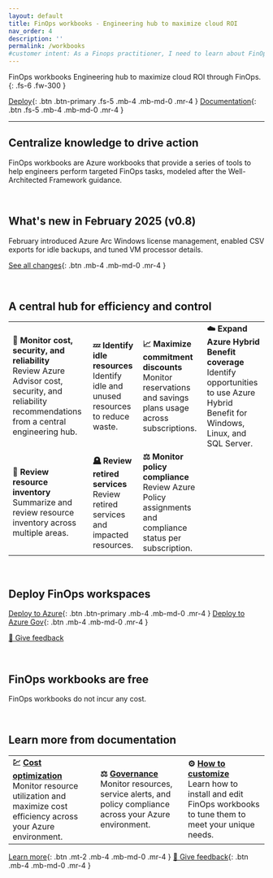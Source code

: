 ```yaml
---
layout: default
title: FinOps workbooks - Engineering hub to maximize cloud ROI
nav_order: 4
description: ''
permalink: /workbooks
#customer intent: As a Finops practitioner, I need to learn about FinOps workbooks
---
```


<span class="fs-9 d-block mb-4">FinOps workbooks</span>
Engineering hub to maximize cloud ROI through FinOps.
{: .fs-6 .fw-300 }

[Deploy](#deploy){: .btn .btn-primary .fs-5 .mb-4 .mb-md-0 .mr-4 }
[Documentation](#docs){: .btn .fs-5 .mb-4 .mb-md-0 .mr-4 }

---

<a name="overview"></a>

## Centralize knowledge to drive action

FinOps workbooks are Azure workbooks that provide a series of tools to help engineers perform targeted FinOps tasks, modeled after the Well-Architected Framework guidance.

<br>

<a name="whats-new"></a>

## What's new in February 2025 (v0.8)

February introduced Azure Arc Windows license management, enabled CSV exports for idle backups, and tuned VM processor details.

[See all changes](https://aka.ms/ftk/changes#finops-workbooks-v08){: .btn .mb-4 .mb-md-0 .mr-4 }

<br>

<a name="features"></a>

## A central hub for efficiency and control

<table border="0">
<tr>
    <td>
        <strong>🦉 Monitor cost, security, and reliability</strong><br>
        Review Azure Advisor cost, security, and reliability recommendations from a central engineering hub.
    </td>
    <td>
        <strong>💤 Identify idle resources</strong><br>
        Identify idle and unused resources to reduce waste.
    </td>
    <td>
        <strong>📈 Maximize commitment discounts</strong><br>
        Monitor reservations and savings plans usage across subscriptions.
    </td>
    <td>
        <strong>☁️ Expand Azure Hybrid Benefit coverage</strong><br>
        Identify opportunities to use Azure Hybrid Benefit for Windows, Linux, and SQL Server.
    </td>
</tr>
<tr>
    <td>
        <strong>🧮 Review resource inventory</strong><br>
        Summarize and review resource inventory across multiple areas.
    </td>
    <td>
        <strong>🪦 Review retired services</strong><br>
        Review retired services and impacted resources.
    </td>
    <td>
        <strong>⚖️ Monitor policy compliance</strong><br>
        Review Azure Policy assignments and compliance status per subscription.
    </td>
</tr>
</table>

<br>

<a name="deploy"></a>

## Deploy FinOps workspaces

[Deploy to Azure](https://portal.azure.com/#create/Microsoft.Template/uri/https%3A%2F%2Fmicrosoft.github.io%2Ffinops-toolkit%2Fdeploy%2Ffinops-workbooks-latest.json/createUIDefinitionUri/https%3A%2F%2Fmicrosoft.github.io%2Ffinops-toolkit%2Fdeploy%2Ffinops-workbooks-latest.ui.json){: .btn .btn-primary .mb-4 .mb-md-0 .mr-4 }
[Deploy to Azure Gov](https://portal.azure.us/#create/Microsoft.Template/uri/https%3A%2F%2Fmicrosoft.github.io%2Ffinops-toolkit%2Fdeploy%2Ffinops-workbooks-latest.json/createUIDefinitionUri/https%3A%2F%2Fmicrosoft.github.io%2Ffinops-toolkit%2Fdeploy%2Ffinops-workbooks-latest.ui.json){: .btn .mb-4 .mb-md-0 .mr-4 }

[💜 Give feedback](https://portal.azure.com/#view/HubsExtension/InProductFeedbackBlade/extensionName/FinOpsToolkit/cesQuestion/How%20easy%20or%20hard%20is%20it%20to%20use%20FinOps%20workbooks%3F/cvaQuestion/How%20valuable%20are%20FinOps%20workbooks%3F/surveyId/FTK0.8/bladeName/Workbooks/featureName/Marketing.Deploy)

<br>

<a name="pricing"></a>

## FinOps workbooks are free

FinOps workbooks do not incur any cost.

<br>

<a name="docs"></a>

## Learn more from documentation

<table border="0">
<tr>
    <td>
        <strong>💹 <a href="https://learn.microsoft.com/cloud-computing/finops/toolkit/workbooks/optimization">Cost optimization</a></strong><br>
        Monitor resource utilization and maximize cost efficiency across your Azure environment.
    </td>
    <td>
        <strong>⚖️ <a href="https://learn.microsoft.com/cloud-computing/finops/toolkit/workbooks/governance">Governance</a></strong><br>
        Monitor resources, service alerts, and policy compliance across your Azure environment.
    </td>
    <td>
        <strong>⚙️ <a href="https://learn.microsoft.com/cloud-computing/finops/toolkit/workbooks/customize-workbooks">How to customize</a></strong><br>
        Learn how to install and edit FinOps workbooks to tune them to meet your unique needs.
    </td>
</tr>
</table>

[Learn more](https://learn.microsoft.com/cloud-computing/finops/toolkit/workbooks/finops-workbooks-overview){: .btn .mt-2 .mb-4 .mb-md-0 .mr-4 }
[💜 Give feedback](https://portal.azure.com/#view/HubsExtension/InProductFeedbackBlade/extensionName/FinOpsToolkit/cesQuestion/How%20easy%20or%20hard%20is%20it%20to%20use%20FinOps%20workbooks%3F/cvaQuestion/How%20valuable%20are%20FinOps%20workbooks%3F/surveyId/FTK0.8/bladeName/Workbooks/featureName/Marketing.Docs){: .btn .mb-4 .mb-md-0 .mr-4 }

<br>

